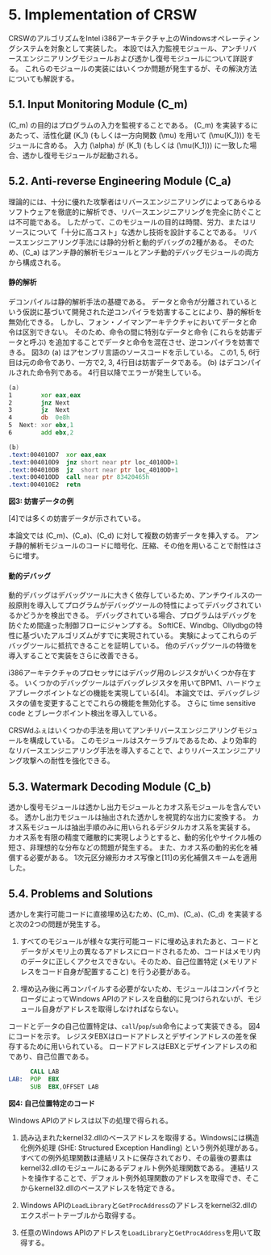 # 5. Implementation of CRSW

CRSWのアルゴリズムをIntel i386アーキテクチャ上のWindowsオペレーティングシステムを対象として実装した。
本設では入力監視モジュール、アンチリバースエンジニアリングモジュールおよび透かし復号モジュールについて詳説する。
これらのモジュールの実装にはいくつか問題が発生するが、その解決方法についても解説する。


## 5.1. Input Monitoring Module \(C_m\)

\(C_m\) の目的はプログラムの入力を監視することである。
\(C_m\) を実装するにあたって、活性化鍵 \(K_1\) (もしくは一方向関数 \(\mu\) を用いて \(\mu(K_1)\)) をモジュールに含める。
入力 \(\alpha\) が \(K_1\) (もしくは \(\mu(K_1)\)) に一致した場合、透かし復号モジュールが起動される。


## 5.2. Anti-reverse Engineering Module \(C_a\)

理論的には、十分に優れた攻撃者はリバースエンジニアリングによってあらゆるソフトウェアを徹底的に解析でき、リバースエンジニアリングを完全に防ぐことは不可能である。
したがって、このモジュールの目的は時間、労力、またはリソースについて「十分に高コスト」な透かし技術を設計することである。
リバースエンジニアリング手法には静的分析と動的デバッグの2種がある。
そのため、\(C_a\) はアンチ静的解析モジュールとアンチ動的デバッグモジュールの両方から構成される。

#### 静的解析

<!-- textlint-disable -->
デコンパイルは静的解析手法の基礎である。
データと命令が分離されているという仮説に基づいて開発された逆コンパイラを妨害することにより、静的解析を無効化できる。
しかし、フォン・ノイマンアーキテクチャにおいてデータと命令は区別できない。
そのため、命令の間に特別なデータと命令 (これらを妨害データと呼ぶ) を追加することでデータと命令を混在させ、逆コンパイラを妨害できる。
図3の (a) はアセンブリ言語のソースコードを示している。
この1, 5, 6行目は元の命令であり、一方で2, 3, 4行目は妨害データである。
(b) はデコンパイルされた命令列である。
4行目以降でエラーが発生している。
<!-- textlint-enable -->


```asm
(a)
1        xor eax,eax
2        jnz Next
3        jz  Next
4        db  0e8h
5  Next: xor ebx,1
6        add ebx,2

(b)
.text:004010D7  xor eax,eax
.text:004010D9  jnz short near ptr loc_4010DD+1
.text:004010DB  jz  short near ptr loc_4010DD+1
.text:004010DD  call near ptr 83420465h
.text:004010E2  retn
```

**図3: 妨害データの例**

[4]では多くの妨害データが示されている。

本論文では \(C_m\)、\(C_a\)、\(C_d\) に対して複数の妨害データを挿入する。
アンチ静的解析モジュールのコードに暗号化、圧縮、その他を用いることで耐性はさらに増す。

#### 動的デバッグ

動的デバッグはデバッグツールに大きく依存しているため、アンチウイルスの一般原則を導入してプログラムがデバッグツールの特性によってデバッグされているかどうかを検出できる。
デバッグされている場合、プログラムはデバッグを防ぐため間違った制御フローにジャンプする。
SoftICE、Windbg、Ollydbgの特性に基づいたアルゴリズムがすでに実現されている。
実験によってこれらのデバッグツールに抵抗できることを証明している。
他のデバッグツールの特徴を導入することで実装をさらに改善できる。

i386アーキテクチャのプロセッサにはデバッグ用のレジスタがいくつか存在する。
いくつかのデバッグツールはデバッグレジスタを用いてBPM1、ハードウェアブレークポイントなどの機能を実現している[4]。
本論文では、デバッグレジスタの値を変更することでこれらの機能を無効化する。
さらに time sensitive code とブレークポイント検出を導入している。

CRSWdふぇはいくつかの手法を用いてアンチリバースエンジニアリングモジュールを構成している。
このモジュールはスケーラブルであるため、より効率的なリバースエンジニアリング手法を導入することで、よりリバースエンジニアリング攻撃への耐性を強化できる。


## 5.3. Watermark Decoding Module \(C_b\)

透かし復号モジュールは透かし出力モジュールとカオス系モジュールを含んでいる。
透かし出力モジュールは抽出された透かしを視覚的な出力に変換する。
カオス系モジュールは抽出手順のみに用いられるデジタルカオス系を実装する。
カオス系を有限の精度で離散的に実現しようとすると、動的劣化やサイクル帳の短さ、非理想的な分布などの問題が発生する。
また、カオス系の動的劣化を補償する必要がある。
1次元区分線形カオス写像と[11]の劣化補償スキームを適用した。


## 5.4. Problems and Solutions

透かしを実行可能コードに直接埋め込むため、\(C_m\)、\(C_a\)、\(C_d\) を実装すると次の2つの問題が発生する。

1. すべてのモジュールが様々な実行可能コードに埋め込まれたあと、コードとデータがメモリ上の異なるアドレスにロードされるため、コードはメモリ内のデータに正しくアクセスできない。そのため、自己位置特定 (メモリアドレスをコード自身が配置すること) を行う必要がある。

2. 埋め込み後に再コンパイルする必要がないため、モジュールはコンパイラとローダによってWindows APIのアドレスを自動的に見つけられないが、モジュール自身がアドレスを取得しなければならない。

コードとデータの自己位置特定は、`call`/`pop`/`sub`命令によって実装できる。
図4にコードを示す。
レジスタEBXはロードアドレスとデザインアドレスの差を保存するために用いられている。
ロードアドレスはEBXとデザインアドレスの和であり、自己位置である。

```asm
      CALL LAB
LAB:  POP  EBX
      SUB  EBX,OFFSET LAB
```

**図4: 自己位置特定のコード**

Windows APIのアドレスは以下の処理で得られる。

1. 読み込まれたkernel32.dllのベースアドレスを取得する。Windowsには構造化例外処理 (SHE: Structured Exception Handling) という例外処理がある。
    すべての例外処理関数は連結リストに保存されており、その最後の要素はkernel32.dllのモジュールにあるデフォルト例外処理関数である。
    連結リストを操作することで、デフォルト例外処理関数のアドレスを取得でき、そこからkernel32.dllのベースアドレスを特定できる。

2. Windows APIの`LoadLibrary`と`GetProcAddress`のアドレスをkernel32.dllのエクスポートテーブルから取得する。

3. 任意のWindows APIのアドレスを`LoadLibrary`と`GetProcAddress`を用いて取得する。
